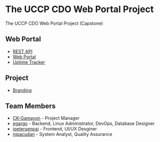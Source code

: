 # The UCCP CDO Web Portal Project

The UCCP CDO Web Portal Project (Capstone)

## Web Portal

* [REST API](http://139.59.229.253:2122)
* [Web Portal](http://139.59.229.253:4173)
* [Uptime Tracker](http://139.59.229.253:3001/status/all)

## Project

* [Branding](/branding/)

## Team Members

* [CK-Gamayon](https://github.com/CK-Gamayon) - Project Manager
* [egargo](https://github.com/egargo) - Backend, Linux Administrator, DevOps, Database Designer
* [ipetersenpai](https://github.com/ipetersenpai) - Frontend, UI/UX Desginer
* [njpacudan](https://github.com/njpacudan) - System Analyst, Quality Assurance
